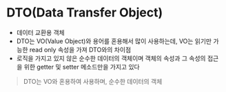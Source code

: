 # DTO(Data Transfer Object)
- 데이터 교환용 객체
- DTO는 VO(Value Object)와 용어를 혼용해서 많이 사용하는데, VO는 읽기만 가능한 read only 속성을 가져 DTO와의 차이점
- 로직을 가지고 있지 않은 순수한 데이터의 객체이며 객체의 속성과 그 속성의 접근을 위한 getter 및 setter 메소드만을 가지고 있다
> DTO는 VO와 혼용하여 사용하며, 순수한 데이터의 객체